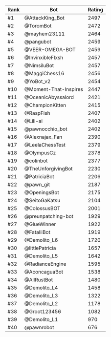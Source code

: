 Rank|Bot|Rating
---|---|---
#1|@AttackKing_Bot|2497
#2|@ToromBot|2472
#3|@mayhem23111|2464
#4|@pangubot|2459
#5|@VEER-OMEGA-BOT|2459
#6|@InvinxibleFlxsh|2457
#7|@NimsiluBot|2457
#8|@MaggiChess16|2456
#9|@YoBot_v2|2454
#10|@Moment-That-Inspires|2447
#11|@OceanicAbyssalord|2421
#12|@ChampionKitten|2415
#13|@RaspFish|2407
#14|@Lili-ai|2402
#15|@pawnocchio_bot|2402
#16|@Alexnajax_Fan|2390
#17|@LeelaChessTest|2379
#18|@OlympusCz|2378
#19|@colinbot|2377
#20|@TheUnforgivingBot|2230
#21|@PatriciaBot|2206
#22|@pawn_git|2187
#23|@OpeningsBot|2175
#24|@SeitoGaKatsu|2104
#25|@ColossusBOT|2001
#26|@preunpatching-bot|1929
#27|@GlueWinner|1922
#28|@FataliiBot|1919
#29|@Demolito_L6|1720
#30|@littlePatricia|1657
#31|@Demolito_L5|1642
#32|@RadianceEngine|1595
#33|@AconcaguaBot|1538
#34|@AllRustBot|1480
#35|@Demolito_L4|1458
#36|@Demolito_L3|1322
#37|@Demolito_L2|1178
#38|@Groot123456|1082
#39|@Demolito_L1|970
#40|@pawnrobot|676
